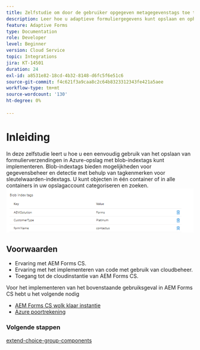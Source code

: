 ```yaml
---
title: Zelfstudie om door de gebruiker opgegeven metagegevenstags toe te voegen
description: Leer hoe u adaptieve formuliergegevens kunt opslaan en ophalen van Azure-opslagaccount.
feature: Adaptive Forms
type: Documentation
role: Developer
level: Beginner
version: Cloud Service
topic: Integrations
jira: KT-14501
duration: 24
exl-id: a8531e82-18cd-4b32-8148-d6fc5f6e51c6
source-git-commit: f4c621f3a9caa8c2c64b8323312343fe421a5aee
workflow-type: tm+mt
source-wordcount: '130'
ht-degree: 0%

---
```


# Inleiding

In deze zelfstudie leert u hoe u een eenvoudig gebruik van het opslaan van formulierverzendingen in Azure-opslag met blob-indextags kunt implementeren. Blob-indextags bieden mogelijkheden voor gegevensbeheer en detectie met behulp van tagkenmerken voor sleutelwaarden-indextags. U kunt objecten in één container of in alle containers in uw opslagaccount categoriseren en zoeken.
![ blob-index-markeringen ](assets/blob-with-index-tags.png)

## Voorwaarden

* Ervaring met AEM Forms CS.
* Ervaring met het implementeren van code met gebruik van cloudbeheer.
* Toegang tot de cloudinstantie van AEM Forms CS.

Voor het implementeren van het bovenstaande gebruiksgeval in AEM Forms CS hebt u het volgende nodig

* [ AEM Forms CS wolk klaar instantie ](https://experienceleague.adobe.com/docs/experience-manager-learn/cloud-service/forms/developing-for-cloud-service/intellij-and-aem-sync.html?lang=en#set-up-aem-author-instance)
* [ Azure poortrekening ](https://portal.azure.com/)


### Volgende stappen

[extend-choice-group-components](./extend-choice-group-components.md)
